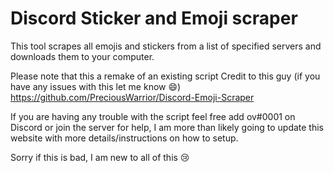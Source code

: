 # Discord Sticker and Emoji scraper
This tool scrapes all emojis and stickers from a list of specified
servers and downloads them to your computer.

Please note that this a remake of an existing script
Credit to this guy (if you have any issues with this let me know 😄)
https://github.com/PreciousWarrior/Discord-Emoji-Scraper

If you are having any trouble with the script feel free add ov#0001
on Discord or join the server for help, I am more than likely going to
update this website with more details/instructions on how to setup.

Sorry if this is bad, I am new to all of this 😢
